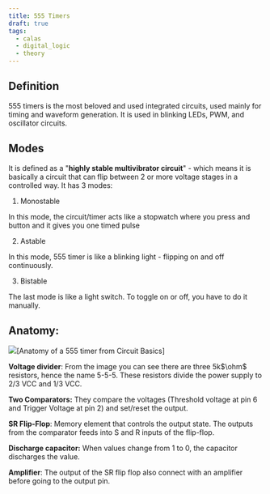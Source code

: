 ```yaml
---
title: 555 Timers
draft: true
tags:
  - calas
  - digital_logic
  - theory
---
```

## Definition

555 timers is the most beloved and used integrated circuits, used mainly for timing and waveform generation. It is used in blinking LEDs, PWM, and oscillator circuits. 


## Modes

It is defined as a "**highly stable multivibrator circuit**" - which means it is basically a circuit that can flip between 2 or more voltage stages in a controlled way. It has 3 modes:

1. Monostable

In this mode, the circuit/timer acts like a stopwatch where you press and button and it gives you one timed pulse

2. Astable

In this mode, 555 timer is like a blinking light - flipping on and off continuously.

3. Bistable

The last mode is like a light switch. To toggle on or off, you have to do it manually.

## Anatomy:

![](/images/555.webp)[Anatomy of a 555 timer from Circuit Basics]

**Voltage divider**: 
From the image you can see there are three 5k$\ohm$ resistors, hence the name 5-5-5. These resistors divide the power supply to 2/3 VCC and 1/3 VCC.

**Two Comparators:**
They compare the voltages (Threshold voltage at pin 6 and Trigger Voltage at pin 2) and set/reset the output.

**SR Flip-Flop**:
Memory element that controls the output state. The outputs from the comparator feeds into S and R inputs of the flip-flop. 

**Discharge capacitor:**
When values change from 1 to 0, the capacitor discharges the value.

**Amplifier**:
The output of the SR flip flop also connect with an amplifier before going to the output pin.







